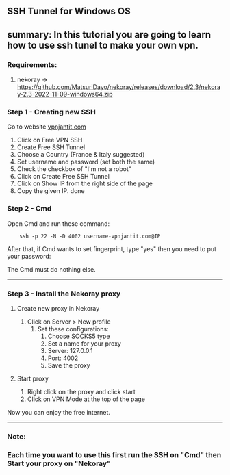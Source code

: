 ## SSH Tunnel for Windows OS

summary:
    In this tutorial you are going to learn how to use ssh tunel to make your own vpn.    
---

### Requirements:

1. nekoray -> https://github.com/MatsuriDayo/nekoray/releases/download/2.3/nekoray-2.3-2022-11-09-windows64.zip

### Step 1 - Creating new SSH
Go to website [vpnjantit.com](https://vpanjantit.com)
1. Click on Free VPN SSH
2. Create Free SSH Tunnel
3. Choose a Country (France & Italy suggested)
4. Set username and password (set both the same)
5. Check the checkbox of "I'm not a robot"
6. Click on Create Free SSH Tunnel
7. Click on Show IP from the right side of the page
8. Copy the given IP.
done

### Step 2 - Cmd
Open Cmd and run these command:

```text
    ssh -p 22 -N -D 4002 username-vpnjantit.com@IP
```

After that, if Cmd wants to set fingerprint, type "yes" then you need to put your password:

The Cmd must do nothing else.

---
### Step 3 - Install the Nekoray proxy

1. Create new proxy in Nekoray
   1. Click on Server > New profile
      1. Set these configurations:
         1. Choose SOCKS5 type
         2. Set a name for your proxy
         3. Server: 127.0.0.1
         4. Port: 4002
         5. Save the proxy

2. Start proxy
   1. Right click on the proxy and click start
   2. Click on VPN Mode at the top of the page

Now you can enjoy the free internet.

---
### Note:
### Each time you want to use this first run the SSH on "Cmd" then Start your proxy on "Nekoray"

